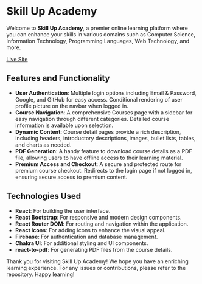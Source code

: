 # Skill Up Academy

Welcome to **Skill Up Academy**, a premier online learning platform where you can enhance your skills in various domains such as Computer Science, Information Technology, Programming Languages, Web Technology, and more. 

[Live Site](https://skill-up-academy-17.web.app/)

## Features and Functionality

- **User Authentication**: Multiple login options including Email & Password, Google, and GitHub for easy access. Conditional rendering of user profile picture on the navbar when logged in.
- **Course Navigation**: A comprehensive Courses page with a sidebar for easy navigation through different categories. Detailed course information is available upon selection.
- **Dynamic Content**: Course detail pages provide a rich description, including headers, introductory descriptions, images, bullet lists, tables, and charts as needed.
- **PDF Generation**: A handy feature to download course details as a PDF file, allowing users to have offline access to their learning material.
- **Premium Access and Checkout**: A secure and protected route for premium course checkout. Redirects to the login page if not logged in, ensuring secure access to premium content.

## Technologies Used

- **React**: For building the user interface.
- **React Bootstrap**: For responsive and modern design components.
- **React Router DOM**: For routing and navigation within the application.
- **React Icons**: For adding icons to enhance the visual appeal.
- **Firebase**: For authentication and database management.
- **Chakra UI**: For additional styling and UI components.
- **react-to-pdf**: For generating PDF files from the course details.

Thank you for visiting Skill Up Academy! We hope you have an enriching learning experience. For any issues or contributions, please refer to the repository. Happy learning!